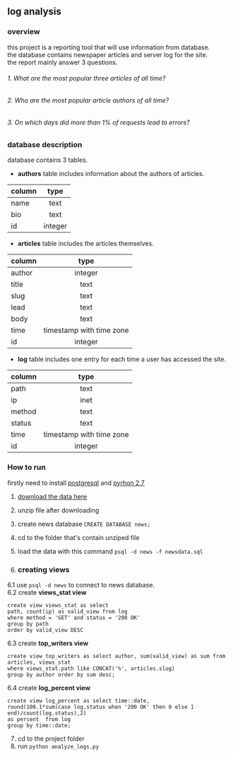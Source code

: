 ## log analysis
### overview
this project is a reporting tool that will use information from database.<br>
the database contains newspaper articles and server log for the site.<br>
the report mainly answer 3 questions.
###### 1. What are the most popular three articles of all time?
###### 2. Who are the most popular article authors of all time?
###### 3. On which days did more than 1% of requests lead to errors?

### database description
database contains 3 tables.<br>
- **authors** table includes information about the authors of articles. <br>

| column | type   |
|------  | :-----:|
|name    | text   |
|bio     | text   |
|id      | integer| 

- **articles** table includes the articles themselves.<br>

|column | type                     |
|------ | :-----------------------:|
 author | integer                  | 
 title  | text                     | 
 slug   | text                     | 
 lead   | text                     | 
 body   | text                     | 
 time   | timestamp with time zone |
 id     | integer                  |

- **log** table includes one entry for each time a user has accessed the site.<br>

|column | type                     |
|------ | :-----------------------:|
path   | text                      | 
 ip     | inet                     | 
 method | text                     | 
 status | text                     | 
 time   | timestamp with time zone |
 id     | integer                  |

### How to run
firstly need to install [postgresql](https://www.postgresql.org/) and [pyrhon 2.7](https://www.python.org/download/releases/2.7/) 

1. [download the data here](https://d17h27t6h515a5.cloudfront.net/topher/2016/August/57b5f748_newsdata/newsdata.zip)
2. unzip file after downloading
3. create news database ``` CREATE DATABASE news; ```
4. cd to the folder that's contain unziped file
5. load the data with this command ```psql -d news -f newsdata.sql ```

6. ### creating views
 6.1 use ``` psql -d news ``` to connect to news database.<br>
 6.2 create **views_stat view**
```
create view views_stat as select
path, count(ip) as valid_view from log 
where method = 'GET' and status = '200 OK' 
group by path
order by valid_view DESC 
```
6.3 create **top_writers view** 
```
create view top_writers as select author, sum(valid_view) as sum from articles, views_stat
where views_stat.path like CONCAT('%', articles.slug)
group by author order by sum desc;
```
6.4 create **log_percent view**
```
create view log_percent as select time::date, 
round(100.1*sum(case log.status when '200 OK' then 0 else 1 end)/count(log.status),2) 
as percent  from log
group by time::date;

```
7. cd to the project folder
8. run ``` python analyze_logs.py ```
